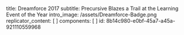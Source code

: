 title: Dreamforce 2017
subtitle: Precursive Blazes a Trail at the Learning Event of the Year
intro_image: /assets/Dreamforce-Badge.png
replicator_content: [ ]
components: [ ]
id: 8b14c980-e0bf-45a7-a45a-921110559968
